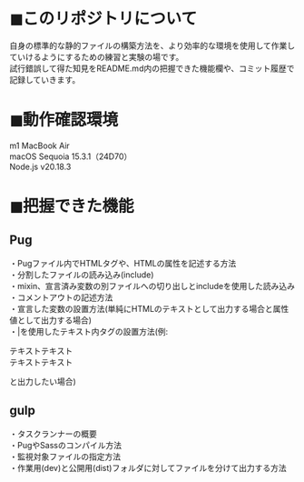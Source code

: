 # ◼︎このリポジトリについて
自身の標準的な静的ファイルの構築方法を、より効率的な環境を使用して作業していけるようにするための練習と実験の場です。<br>
試行錯誤して得た知見をREADME.md内の把握できた機能欄や、コミット履歴で記録していきます。<br>

# ◼︎動作確認環境
m1 MacBook Air<br>
macOS Sequoia 15.3.1（24D70）<br>
Node.js v20.18.3

# ◼︎把握できた機能

## Pug
・Pugファイル内でHTMLタグや、HTMLの属性を記述する方法<br>
・分割したファイルの読み込み(include)<br>
・mixin、宣言済み変数の別ファイルへの切り出しとincludeを使用した読み込み<br>
・コメントアウトの記述方法<br>
・宣言した変数の設置方法(単純にHTMLのテキストとして出力する場合と属性値として出力する場合)<br>
・|を使用したテキスト内タグの設置方法(例:<p>テキストテキスト<br>テキストテキスト</p>と出力したい場合)

## gulp
・タスクランナーの概要<br>
・PugやSassのコンパイル方法<br>
・監視対象ファイルの指定方法<br>
・作業用(dev)と公開用(dist)フォルダに対してファイルを分けて出力する方法<br>